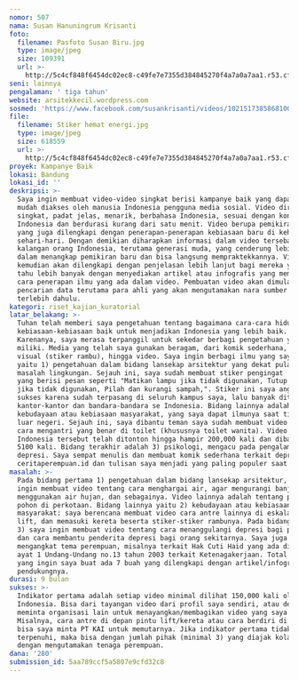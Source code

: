 ```yaml
---
nomor: 507
nama: Susan Hanuningrum Krisanti
foto:
  filename: Pasfoto Susan Biru.jpg
  type: image/jpeg
  size: 109391
  url: >-
    http://5c4cf848f6454dc02ec8-c49fe7e7355d384845270f4a7a0a7aa1.r53.cf2.rackcdn.com/bf9f9ad7-f796-4095-9d07-c57ab4646d69/Pasfoto%20Susan%20Biru.jpg
seni: lainnya
pengalaman: ' tiga tahun'
website: arsitekkecil.wordpress.com
sosmed: 'https://www.facebook.com/susankrisanti/videos/10215173858681002/'
file:
  filename: Stiker hemat energi.jpg
  type: image/jpeg
  size: 618559
  url: >-
    http://5c4cf848f6454dc02ec8-c49fe7e7355d384845270f4a7a0a7aa1.r53.cf2.rackcdn.com/9fa67889-b0d5-4836-9b68-10f3d46bd513/Stiker%20hemat%20energi.jpg
proyek: Kampanye Baik
lokasi: Bandung
lokasi_id: ''
deskripsi: >-
  Saya ingin membuat video-video singkat berisi kampanye baik yang dapat dengan
  mudah diakses oleh manusia Indonesia pengguna media sosial. Video dirancang
  singkat, padat jelas, menarik, berbahasa Indonesia, sesuai dengan kondisi
  Indonesia dan berdurasi kurang dari satu menit. Video berupa pemikiran terbaru
  yang juga dilengkapi dengan penerapan-penerapan kebiasaan baru di kehidupan
  sehari-hari. Dengan demikian diharapkan informasi dalam video tersebar luas di
  kalangan orang Indonesia, terutama generasi muda, yang cenderung lebih mudah
  dalam menangkap pemikiran baru dan bisa langsung mempraktekkannya. Video
  kemudian akan dilengkapi dengan penjelasan lebih lanjut bagi mereka yang ingin
  tahu lebih banyak dengan menyediakan artikel atau infografis yang memuat tata
  cara penerapan ilmu yang ada dalam video. Pembuatan video akan dimulai dengan
  pencarian data terutama para ahli yang akan mengutamakan nara sumber perempuan
  terlebih dahulu.
kategori: riset_kajian_kuratorial
latar_belakang: >-
  Tuhan telah memberi saya pengetahuan tentang bagaimana cara-cara hidup,
  kebiasaan-kebiasaan baik untuk menjadikan Indonesia yang lebih baik.
  Karenanya, saya merasa terpanggil untuk sekedar berbagi pengetahuan yang saya
  miliki. Media yang telah saya gunakan beragam, dari komik sederhana, desain
  visual (stiker rambu), hingga video. Saya ingin berbagi ilmu yang saya punya,
  yaitu 1) pengetahuan dalam bidang lansekap arsitektur yang dekat pula dengan
  masalah lingkungan. Sejauh ini, saya sudah membuat stiker pengingat 'rambu '
  yang berisi pesan seperti "Matikan lampu jika tidak digunakan, Tutup keran
  jika tidak digunakan, Pilah dan kurangi sampah,". Stiker ini saya anggap
  sukses karena sudah terpasang di seluruh kampus saya, lalu banyak ditiru oleh
  kantor-kantor dan bandara-bandara se Indonesia. Bidang lainnya adalah 2)
  kebudayaan atau kebiasaan masyarakat, yang saya dapat ilmunya saat tinggal di
  luar negeri. Sejauh ini, saya dibantu teman saya sudah membuat video terkait
  cara mengantri yang benar di toilet (khususnya toilet wanita). Video berbahasa
  Indonesia tersebut telah ditonton hingga hampir 200,000 kali dan dibagikan
  5100 kali. Bidang terakhir adalah 3) psikologi, mengacu pada pengalaman saya
  depresi. Saya sempat menulis dan membuat komik sederhana terkait depresi untuk
  ceritaperempuan.id dan tulisan saya menjadi yang paling populer saat itu.
masalah: >-
  Pada bidang pertama 1) pengetahuan dalam bidang lansekap arsitektur, saya
  ingin membuat video tentang cara menghargai air, agar mengurangi banjir,
  menggunakan air hujan, dan sebagainya. Video lainnya adalah tentang pentingnya
  pohon di perkotaan. Bidang lainnya yaitu 2) kebudayaan atau kebiasaan
  masyarakat: saya berencana membuat video cara antre lainnya di eskalator,
  lift, dan memasuki kereta beserta stiker-stiker rambunya. Pada bidang ketiga
  3) saya ingin membuat video tentang cara menanggulangi depresi bagi penderita,
  dan cara membantu penderita depresi bagi orang sekitarnya. Saya juga ingin
  mengangkat tema perempuan, misalnya terkait Hak Cuti Haid yang ada di Pasal 81
  ayat 1 Undang-Undang no.13 tahun 2003 terkait Ketenagakerjaan. Total video
  yang ingin saya buat ada 7 buah yang dilengkapi dengan artikel/infografis
  pendukungnya.
durasi: 9 bulan
sukses: >-
  Indikator pertama adalah setiap video minimal dilihat 150,000 kali oleh orang
  Indonesia. Bisa dari tayangan video dari profil saya sendiri, atau dengan saya
  meminta organisasi lain untuk menayangkan/membagikan video yang saya buat.
  Misalnya, cara antre di depan pintu lift/kereta atau cara berdiri di eskalator
  bisa saya minta PT KAI untuk memutarnya. Jika indikator pertama tidak
  terpenuhi, maka bisa dengan jumlah pihak (minimal 3) yang diajak kolaborasi,
  dengan mengutamakan tenaga perempuan.
dana: '280'
submission_id: 5aa789ccf5a5807e9cfd32c8
---
```

